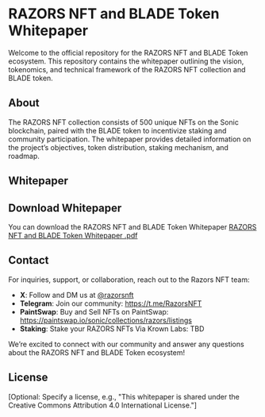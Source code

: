 # RAZORS NFT and BLADE Token Whitepaper

Welcome to the official repository for the RAZORS NFT and BLADE Token ecosystem. This repository contains the whitepaper outlining the vision, tokenomics, and technical framework of the RAZORS NFT collection and BLADE token.

## About
The RAZORS NFT collection consists of 500 unique NFTs on the Sonic blockchain, paired with the BLADE token to incentivize staking and community participation. The whitepaper provides detailed information on the project’s objectives, token distribution, staking mechanism, and roadmap.

## Whitepaper
## Download Whitepaper

You can download the RAZORS NFT and BLADE Token Whitepaper [RAZORS NFT and BLADE Token Whitepaper .pdf](https://github.com/user-attachments/files/20493474/RAZORS.NFT.and.BLADE.Token.Whitepaper.pdf)


## Contact

For inquiries, support, or collaboration, reach out to the Razors NFT team:

- **X**: Follow and DM us at [@razorsnft](https://x.com/razorsnft)
- **Telegram**: Join our community: https://t.me/RazorsNFT
- **PaintSwap**: Buy and Sell NFTs on PaintSwap: https://paintswap.io/sonic/collections/razors/listings
- **Staking**: Stake your RAZORS NFTs Via Krown Labs: TBD

We’re excited to connect with our community and answer any questions about the RAZORS NFT and BLADE Token ecosystem!

## License
[Optional: Specify a license, e.g., "This whitepaper is shared under the Creative Commons Attribution 4.0 International License."]
